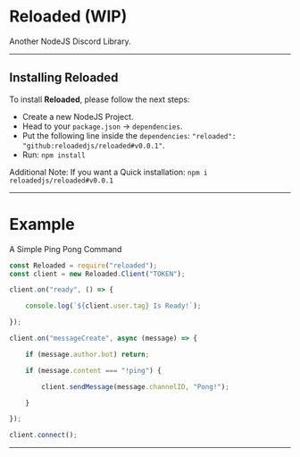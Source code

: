 # Reloaded (WIP)

Another NodeJS Discord Library.

---

## Installing Reloaded

To install **Reloaded**, please follow the next steps:

- Create a new NodeJS Project.
- Head to your `package.json` -> `dependencies`.
- Put the following line inside the `dependencies`: `"reloaded": "github:reloadedjs/reloaded#v0.0.1"`.
- Run: `npm install`

Additional Note: If you want a Quick installation: `npm i reloadedjs/reloaded#v0.0.1`

---

# Example

A Simple Ping Pong Command

```js
const Reloaded = require("reloaded");
const client = new Reloaded.Client("TOKEN");

client.on("ready", () => {

    console.log(`${client.user.tag} Is Ready!`);

});

client.on("messageCreate", async (message) => {

    if (message.author.bot) return;

    if (message.content === "!ping") {

        client.sendMessage(message.channelID, "Pong!");

    }

});

client.connect();

```

---

